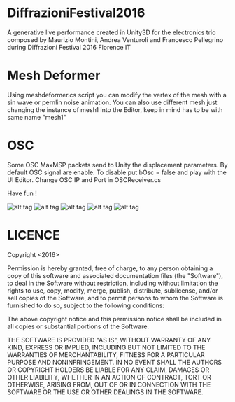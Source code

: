 # DiffrazioniFestival2016

A generative live performance created in Unity3D for the electronics trio composed by Maurizio Montini, Andrea Venturoli and Francesco Pellegrino during Diffrazioni Festival 2016 Florence IT

# Mesh Deformer

Using meshdeformer.cs script you can modify the vertex of the mesh with a sin wave or pernlin noise animation.
You can also use different mesh just changing the instance of mesh1 into the Editor, keep in mind has to be with same name "mesh1"

# OSC

Some OSC MaxMSP packets send to Unity the displacement parameters. 
By default OSC signal are enable. To disable put bOsc = false and play with the UI Editor.
Change OSC IP and Port in OSCReceiver.cs 

Have fun !

![alt tag](https://dl.dropboxusercontent.com/u/10907181/githubimages/1.jpg)
![alt tag](https://dl.dropboxusercontent.com/u/10907181/githubimages/2.jpg)
![alt tag](https://dl.dropboxusercontent.com/u/10907181/githubimages/3.jpg)
![alt tag](https://dl.dropboxusercontent.com/u/10907181/githubimages/4.jpg)
![alt tag](https://dl.dropboxusercontent.com/u/10907181/githubimages/5.jpg)

# LICENCE

Copyright <2016> <RobertoFazio>

Permission is hereby granted, free of charge, to any person obtaining a copy of this software and associated documentation files (the "Software"), to deal in the Software without restriction, including without limitation the rights to use, copy, modify, merge, publish, distribute, sublicense, and/or sell copies of the Software, and to permit persons to whom the Software is furnished to do so, subject to the following conditions:

The above copyright notice and this permission notice shall be included in all copies or substantial portions of the Software.

THE SOFTWARE IS PROVIDED "AS IS", WITHOUT WARRANTY OF ANY KIND, EXPRESS OR IMPLIED, INCLUDING BUT NOT LIMITED TO THE WARRANTIES OF MERCHANTABILITY, FITNESS FOR A PARTICULAR PURPOSE AND NONINFRINGEMENT. IN NO EVENT SHALL THE AUTHORS OR COPYRIGHT HOLDERS BE LIABLE FOR ANY CLAIM, DAMAGES OR OTHER LIABILITY, WHETHER IN AN ACTION OF CONTRACT, TORT OR OTHERWISE, ARISING FROM, OUT OF OR IN CONNECTION WITH THE SOFTWARE OR THE USE OR OTHER DEALINGS IN THE SOFTWARE.
